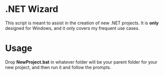# .NET Wizard
This script is meant to assist in the creation of new .NET projects. It is **only** designed for Windows, and it only covers my frequent use cases.

# Usage
Drop **NewProject.bat** in whatever folder will be your parent folder for your new project, and then run it and follow the prompts.
